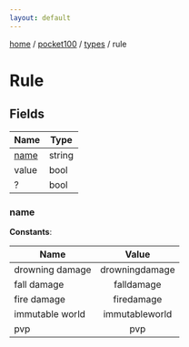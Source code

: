 ```yaml
---
layout: default
---
```


[home](/)  /  [pocket100](/protocol/pocket100)  /  [types](/protocol/pocket100/types)  /  rule

# Rule

## Fields

Name | Type
---|---
[name](#name) | string
value | bool
? | bool

### name

**Constants**:

Name | Value
---|:---:
drowning damage | drowningdamage
fall damage | falldamage
fire damage | firedamage
immutable world | immutableworld
pvp | pvp
